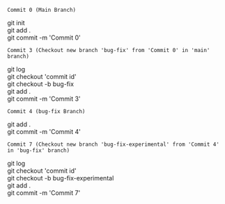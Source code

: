 `Commit 0 (Main Branch)` 

git init <br>
git add . <br>
git commit -m 'Commit 0' <br>

`Commit 3 (Checkout new branch 'bug-fix' from 'Commit 0' in 'main' branch)`

git log<br>
git checkout 'commit id'<br>
git checkout -b bug-fix<br>
git add . <br>
git commit -m 'Commit 3'<br>

`Commit 4 (bug-fix Branch)`

git add . <br>
git commit -m 'Commit 4' <br>

`Commit 7 (Checkout new branch 'bug-fix-experimental' from 'Commit 4' in 'bug-fix' branch)`

git log <br>
git checkout 'commit id'<br>
git checkout -b bug-fix-experimental<br>
git add .<br>
git commit -m 'Commit 7'<br>